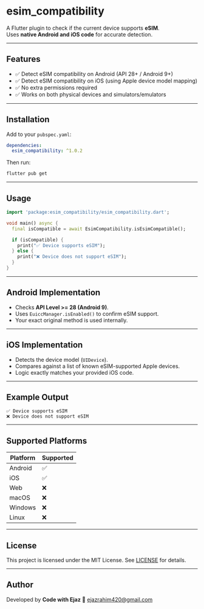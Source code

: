 # esim_compatibility

A Flutter plugin to check if the current device supports **eSIM**.  
Uses **native Android and iOS code** for accurate detection.

---

## Features

- ✅ Detect eSIM compatibility on Android (API 28+ / Android 9+)
- ✅ Detect eSIM compatibility on iOS (using Apple device model mapping)
- ✅ No extra permissions required
- ✅ Works on both physical devices and simulators/emulators

---

## Installation

Add to your `pubspec.yaml`:

```yaml
dependencies:
  esim_compatibility: ^1.0.2
````

Then run:

```bash
flutter pub get
```

---

## Usage

```dart
import 'package:esim_compatibility/esim_compatibility.dart';

void main() async {
  final isCompatible = await EsimCompatibility.isEsimCompatible();

  if (isCompatible) {
    print("✅ Device supports eSIM");
  } else {
    print("❌ Device does not support eSIM");
  }
}
```

---

## Android Implementation

* Checks **API Level >= 28 (Android 9)**.
* Uses `EuiccManager.isEnabled()` to confirm eSIM support.
* Your exact original method is used internally.

---

## iOS Implementation

* Detects the device model (`UIDevice`).
* Compares against a list of known eSIM-supported Apple devices.
* Logic exactly matches your provided iOS code.

---

## Example Output

```plaintext
✅ Device supports eSIM
❌ Device does not support eSIM
```

---

## Supported Platforms

| Platform | Supported |
| -------- | --------- |
| Android  | ✅         |
| iOS      | ✅         |
| Web      | ❌         |
| macOS    | ❌         |
| Windows  | ❌         |
| Linux    | ❌         |

---

## License

This project is licensed under the MIT License. See [LICENSE](LICENSE) for details.

---

## Author

Developed by **Code with Ejaz**
📧 [ejazrahim420@gmail.com](mailto:ejazrahim420@gmail.com)

```
